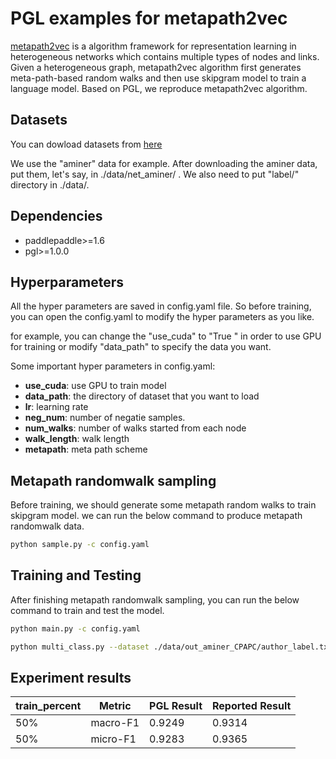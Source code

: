 # PGL examples for metapath2vec
[metapath2vec](https://ericdongyx.github.io/papers/KDD17-dong-chawla-swami-metapath2vec.pdf) is a algorithm framework for representation learning in heterogeneous networks which contains multiple types of nodes and links. Given a heterogeneous graph, metapath2vec algorithm first generates meta-path-based random walks and then use skipgram model to train a language model. Based on PGL, we reproduce metapath2vec algorithm.


## Datasets
You can dowload datasets from [here](https://ericdongyx.github.io/metapath2vec/m2v.html)

We use the "aminer" data for example. After downloading the aminer data, put them, let's say, in ./data/net_aminer/ . We also need to put "label/" directory in ./data/.

## Dependencies
- paddlepaddle>=1.6
- pgl>=1.0.0

## Hyperparameters
All the hyper parameters are saved in config.yaml file. So before training, you can open the config.yaml to modify the hyper parameters as you like.

for example, you can change the \"use_cuda\" to \"True \" in order to use GPU for training or modify \"data_path\" to specify the data you want.

Some important hyper parameters in config.yaml:
- **use_cuda**: use GPU to train model
- **data_path**: the directory of dataset that you want to load
- **lr**: learning rate
- **neg_num**: number of negatie samples.
- **num_walks**: number of walks started from each node
- **walk_length**: walk length
- **metapath**: meta path scheme

## Metapath randomwalk sampling
Before training, we should generate some metapath random walks to train skipgram model. we can run the below command to produce metapath randomwalk data.
```sh
python sample.py -c config.yaml
```

## Training and Testing
After finishing metapath randomwalk sampling, you can run the below command to train and test the model.
```sh
python main.py -c config.yaml

python multi_class.py --dataset ./data/out_aminer_CPAPC/author_label.txt --word2id ./checkpoints/train.metapath2vec/word2id.pkl  --ckpt_path ./checkpoints/train.metapath2vec/model_epoch5/

```

## Experiment results
| train_percent | Metric   | PGL Result | Reported Result |
|---------------|----------|------------|-----------------|
| 50%           | macro-F1 | 0.9249     | 0.9314          |
| 50%           | micro-F1 | 0.9283     | 0.9365          |

